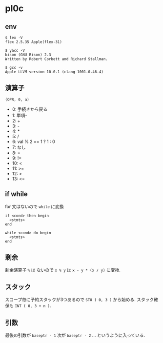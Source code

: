 # pl0c
## env
```
$ lex -V
flex 2.5.35 Apple(flex-31)

$ yacc -V
bison (GNU Bison) 2.3
Written by Robert Corbett and Richard Stallman.

$ gcc -v
Apple LLVM version 10.0.1 (clang-1001.0.46.4)
```

## 演算子
`(OPR, 0, a)`
- 0: 手続きから戻る
- 1: 単項-
- 2: +
- 3: -
- 4: *
- 5: /
- 6: val % 2 == 1 ? 1 : 0
- 7: なし
- 8: =
- 9: !=
- 10: <
- 11: >=
- 12: >
- 13: <=

## if while
for 文はないので `while` に変換
```
if <cond> then begin
  <stmts>
end
```

```
while <cond> do begin
  <stmts>
end
```

## 剰余
剰余演算子 `%` は ないので `x % y` は `x - y * (x / y)` に変換.

## スタック
スコープ毎に予約スタックが3つあるので `STO ( 0, 3 )` から始める.
スタック確保も `INT ( 0, 3 + n )`.

## 引数
最後の引数が `baseptr - 1` 次が `baseptr - 2` ... というように入っている.